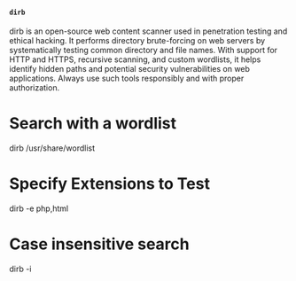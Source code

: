 #### `dirb`

dirb is an open-source web content scanner used in penetration testing and ethical hacking. It performs directory brute-forcing on web servers by systematically testing common directory and file names. With support for HTTP and HTTPS, recursive scanning, and custom wordlists, it helps identify hidden paths and potential security vulnerabilities on web applications. Always use such tools responsibly and with proper authorization.

# Search with a wordlist
dirb <hostname> /usr/share/wordlist

# Specify Extensions to Test
dirb -e php,html <hostname>

# Case insensitive search
dirb -i

